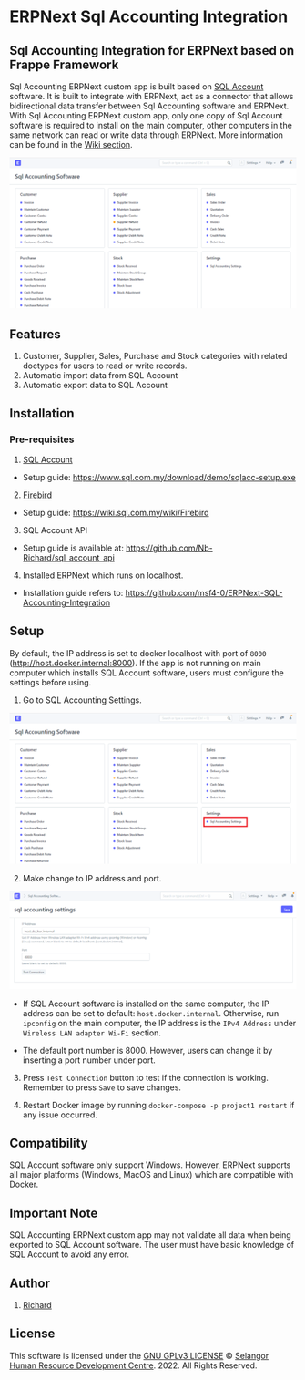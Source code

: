 # ERPNext Sql Accounting Integration


## Sql Accounting Integration for ERPNext based on Frappe Framework
Sql Accounting ERPNext custom app is built based on [SQL Account](https://www.sql.com.my/accounting-software) software. It is built to integrate with ERPNext, act as a connector that allows bidirectional data transfer between Sql Accounting software and ERPNext. With Sql Accounting ERPNext custom app, only one copy of Sql Account software is required to install on the main computer, other computers in the same network can read or write data through ERPNext. More information can be found in the [Wiki section](https://wiki.sql.com.my/wiki/SQL_Accounting_Linking).

![SQL Account](images/pic1.png)

## Features
1. Customer, Supplier, Sales, Purchase and Stock categories with related doctypes for users to read or write records.
2. Automatic import data from SQL Account 
3. Automatic export data to SQL Account


## Installation

### Pre-requisites
1. [SQL Account](https://www.sql.com.my/download/demo/sqlacc-setup.exe)

- Setup guide: https://www.sql.com.my/download/demo/sqlacc-setup.exe

2. [Firebird](https://github.com/FirebirdSQL/firebird/releases/download/R3_0_4/Firebird-3.0.4.33054_0_x64.exe)

- Setup guide: https://wiki.sql.com.my/wiki/Firebird

3. SQL Account API

- Setup guide is available at: https://github.com/Nb-Richard/sql_account_api

4. Installed ERPNext which runs on localhost. 

- Installation guide refers to: https://github.com/msf4-0/ERPNext-SQL-Accounting-Integration

## Setup
By default, the IP address is set to docker localhost with port of `8000` (http://host.docker.internal:8000). If the app is not running on main computer which installs SQL Account software, users must configure the settings before using.

1. Go to SQL Accounting Settings.

![image](images/pic2.png)

2. Make change to IP address and port.

![image](images/settings.png)

- If SQL Account software is installed on the same computer, the IP address can be set to default: `host.docker.internal`. Otherwise, run `ipconfig` on the main computer, the IP address is the `IPv4 Address` under `Wireless LAN adapter Wi-Fi` section.

- The default port number is 8000. However, users can change it by inserting a port number under port. 

3. Press `Test Connection` button to test if the connection is working. Remember to press `Save` to save changes.

4. Restart Docker image by running `docker-compose -p project1 restart` if any issue occurred. 


## Compatibility
SQL Account software only support Windows. However, ERPNext supports all major platforms (Windows, MacOS and Linux) which are compatible with Docker. 


## Important Note
SQL Accounting ERPNext custom app may not validate all data when being exported to SQL Account software. The user must have basic knowledge of SQL Account to avoid any error. 

## Author
1. [Richard](https://github.com/Nb-Richard)

## License
This software is licensed under the [GNU GPLv3 LICENSE](/LICENSE) © [Selangor Human Resource Development Centre](http://www.shrdc.org.my/). 2022.  All Rights Reserved.
